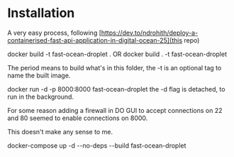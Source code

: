 # Installation

A very easy process, following [https://dev.to/ndrohith/deploy-a-containerised-fast-api-application-in-digital-ocean-25](this repo)

docker build -t fast-ocean-droplet .
OR
docker build . -t fast-ocean-droplet

The period means to build what's in this folder, the -t is an optional tag to name the built image.

 docker run -d -p 8000:8000 fast-ocean-droplet
 the -d flag is detached, to run in the background.

For some reason adding a firewall in DO GUI to accept connections on 22 and 80 seemed to enable connections on 8000.

This doesn't make any sense to me.

docker-compose up -d --no-deps --build fast-ocean-droplet
